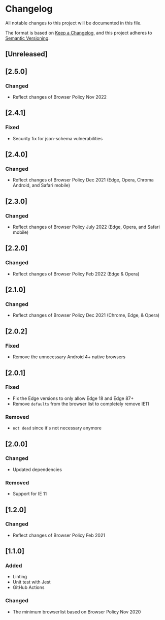 # Changelog

All notable changes to this project will be documented in this file.

The format is based on [Keep a Changelog](https://keepachangelog.com/en/1.0.0/),
and this project adheres to [Semantic Versioning](https://semver.org/spec/v2.0.0.html).

## [Unreleased]

## [2.5.0]

### Changed

- Reflect changes of Browser Policy Nov 2022

## [2.4.1]

### Fixed

- Security fix for json-schema vulnerabilities

## [2.4.0]

### Changed

- Reflect changes of Browser Policy Dec 2021 (Edge, Opera, Chroma Android, and Safari mobile)

## [2.3.0]

### Changed

- Reflect changes of Browser Policy July 2022 (Edge, Opera, and Safari mobile)

## [2.2.0]

### Changed

- Reflect changes of Browser Policy Feb 2022 (Edge & Opera)

## [2.1.0]

### Changed

- Reflect changes of Browser Policy Dec 2021 (Chrome, Edge, & Opera)

## [2.0.2]

### Fixed
- Remove the unnecessary Android 4+ native browsers

## [2.0.1]

### Fixed
- Fix the Edge versions to only allow Edge 18 and Edge 87+
- Remove `defaults` from the browser list to completely remove IE11

### Removed
- `not dead` since it's not necessary anymore

## [2.0.0]

### Changed
- Updated dependencies

### Removed
- Support for IE 11

## [1.2.0]

### Changed

- Reflect changes of Browser Policy Feb 2021

## [1.1.0]

### Added

- Linting
- Unit test with Jest
- GitHub Actions


### Changed

- The minimum browserlist based on Browser Policy Nov 2020
